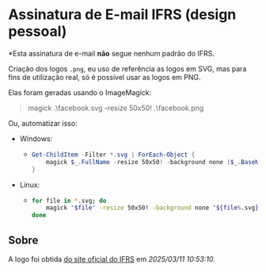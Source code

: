 # Assinatura de E-mail IFRS (design pessoal)

*Esta assinatura de e-mail **não** segue nenhum padrão do IFRS.


Criação dos logos `.png`, eu uso de referência as logos em SVG, mas para fins de utilização real, só é possível usar as logos em PNG.

Elas foram geradas usando o ImageMagick:

> magick .\facebook.svg -resize 50x50! .\facebook.png

Ou, automatizar isso:

* Windows:
  * ```ps1
    Get-ChildItem -Filter *.svg | ForEach-Object {
        magick $_.FullName -resize 50x50! -background none ($_.BaseName + ".png")
    }
    ```
* Linux:
  * ```sh
    for file in *.svg; do
        magick "$file" -resize 50x50! -background none "${file%.svg}.png"
    done
    ```


## Sobre

A logo foi obtida [do site oficial do IFRS](https://ifrs.edu.br/institucional/comunicacao/materiais-para-download/#gallery-2) em *2025/03/11 10:53:10*.